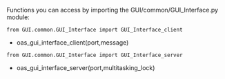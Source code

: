 Functions you can access by importing the GUI/common/GUI\_Interface.py module:

```
from GUI.common.GUI_Interface import GUI_Interface_client
```

  * oas\_gui\_interface\_client(port,message)


```
from GUI.common.GUI_Interface import GUI_Interface_server
```

  * oas\_gui\_interface\_server(port,multitasking\_lock)
